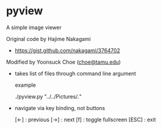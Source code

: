 # pyview

A simple image viewer 

Original code by Hajime Nakagami 

- https://gist.github.com/nakagami/3764702

Modified by Yoonsuck Choe (choe@tamu.edu)

- takes list of files through command line argument

  example

    ./pyview.py "../../Pictures/*.*"

- navigate via key binding, not buttons

     [<-] : previous
     [->] : next
     [f]  : toggle fullscreen
     [ESC] : exit

